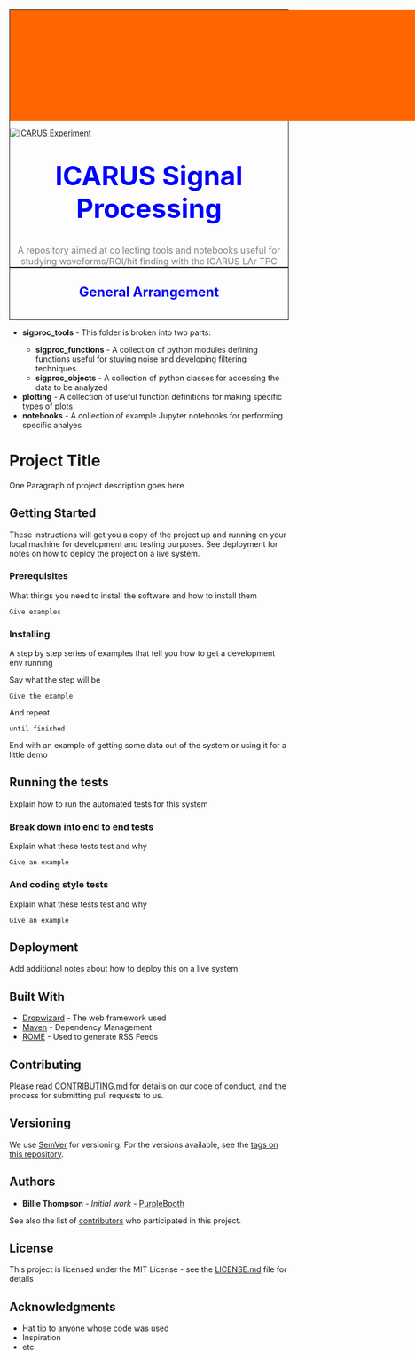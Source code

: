 <div style="border-style: solid;border-width: 1px;">
<div style="height: 200px; 
            width: 750px; 
            color: #ffffff;
            margin: auto;
            background-color: #ff6600; 
            background-image: url(http://icarus.lngs.infn.it/img/n3.jpg); 
            background-repeat: no-repeat;
            background-position: center;">
</div>

<!-- It seems that github simply ignores the "style" tags in within div tags... so try something different -->
<a href="http://icarus.lngs.infn.it"><img src="http://icarus.lngs.infn.it/img/n3.jpg" alt="ICARUS Experiment" style="border:0"></a>


<div style="text-align:center">
    <h1><font color="blue"><font size="7">ICARUS Signal Processing</font></font></h1><br>
    <font color="gray"><font size="3">A repository aimed at collecting tools and notebooks useful for studying waveforms/ROI/hit finding with the ICARUS LAr TPC</font></font><br>
</div>
</div>


<div style="text-align:center;border-style: solid;border-width: 1px;">
    <h2><font color="blue"><font size="5">General Arrangement</font></font></h2><br>
</div>
<ul>
    <li><b>sigproc_tools</b> - This folder is broken into two parts:</li>
        <ul>
            <li><b>sigproc_functions</b> - A collection of python modules defining functions useful for stuying noise and developing filtering techniques </li>
            <li><b>sigproc_objects</b> - A collection of python classes for accessing the data to be analyzed</li>
        </ul>
    <li><b>plotting</b> - A collection of useful function definitions for making specific types of plots</li>
    <li><b>notebooks</b> - A collection of example Jupyter notebooks for performing specific analyes</li>
</ul>





# Project Title

One Paragraph of project description goes here

## Getting Started

These instructions will get you a copy of the project up and running on your local machine for development and testing purposes. See deployment for notes on how to deploy the project on a live system.

### Prerequisites

What things you need to install the software and how to install them

```
Give examples
```

### Installing

A step by step series of examples that tell you how to get a development env running

Say what the step will be

```
Give the example
```

And repeat

```
until finished
```

End with an example of getting some data out of the system or using it for a little demo

## Running the tests

Explain how to run the automated tests for this system

### Break down into end to end tests

Explain what these tests test and why

```
Give an example
```

### And coding style tests

Explain what these tests test and why

```
Give an example
```

## Deployment

Add additional notes about how to deploy this on a live system

## Built With

* [Dropwizard](http://www.dropwizard.io/1.0.2/docs/) - The web framework used
* [Maven](https://maven.apache.org/) - Dependency Management
* [ROME](https://rometools.github.io/rome/) - Used to generate RSS Feeds

## Contributing

Please read [CONTRIBUTING.md](https://gist.github.com/PurpleBooth/b24679402957c63ec426) for details on our code of conduct, and the process for submitting pull requests to us.

## Versioning

We use [SemVer](http://semver.org/) for versioning. For the versions available, see the [tags on this repository](https://github.com/your/project/tags). 

## Authors

* **Billie Thompson** - *Initial work* - [PurpleBooth](https://github.com/PurpleBooth)

See also the list of [contributors](https://github.com/your/project/contributors) who participated in this project.

## License

This project is licensed under the MIT License - see the [LICENSE.md](LICENSE.md) file for details

## Acknowledgments

* Hat tip to anyone whose code was used
* Inspiration
* etc



